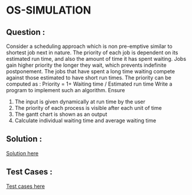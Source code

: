 # OS-SIMULATION

## Question : 


Consider a scheduling approach which is non pre-emptive similar to shortest job next in nature. The priority of each job is dependent on its estimated run time, and also the amount of time it has spent waiting. Jobs gain higher priority the longer they wait, which prevents indefinite postponement. The jobs that have spent a long time waiting compete against those estimated to have short run times. The priority can be computed as :
Priority = 1+ Waiting time / Estimated run time
Write a program to implement such an algorithm. Ensure
1. The input is given dynamically at run time by the user
2. The priority of each process is visible after each unit of time
3. The gantt chart is shown as an output
4. Calculate individual waiting time and average waiting time


## Solution : 

[Solution here](https://github.com/devanshbatham/OS-ASSIGMENT/blob/master/solution.c)

## Test Cases : 

[Test cases here](https://github.com/devanshbatham/OS-ASSIGMENT/tree/master/TESTS)
